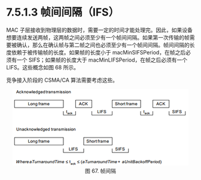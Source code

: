 # 7.5.1.3 帧间间隔（IFS）


MAC 子层接收到物理层的数据时，需要一定的时间才能处理完。因此，如果设备想要连续发送两帧，这两帧之间必须至少有一个帧间间隔。如果第一次传输的帧需要被确认，那么在确认帧与第二帧之间也必须至少有一个帧间间隔。帧间间隔的长度依赖于被传输帧的长度。如果帧的长度小于 macMinSIFSPeriod，在帧之后必须有一个 SIFS；如果帧的长度大于 macMinLIFSPeriod，在帧之后必须有一个 LIFS。这些概念如图 68 所示。

竞争接入阶段的 CSMA/CA 算法需要考虑这些。
<center><img src="../images/Image 68.png"/></center>
<center>图 67. 帧间隔</center>

